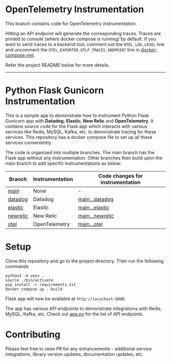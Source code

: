 # OpenTelemetry Instrumentation

This branch contains code for OpenTelemetry instrumentation.

Hitting an API endpoint will generate the corresponding traces. Traces are printed to console (where docker compose is running) by default. If you want to send traces to a backend tool, comment out the `OTEL_LOG_LEVEL` line and uncomment the `OTEL_EXPORTER_OTLP_TRACES_ENDPOINT` line in [docker-compose.yml](docker-compose.yml).

Refer the project README below for more details.

---

# Python Flask Gunicorn Instrumentation

This is a sample app to demonstrate how to instrument Python Flask Gunicorn app with **Datadog**, **Elastic**, **New Relic** and **OpenTelemetry**. It contains source code for the Flask app which interacts with various services like Redis, MySQL, Kafka, etc. to demonstrate tracing for these services. This repository has a docker compose file to set up all these services conveniently.

The code is organized into multiple branches. The main branch has the Flask app without any instrumentation. Other branches then build upon the main branch to add specific instrumentations as below:

| Branch                                                                                         | Instrumentation | Code changes for instrumentation                                                                                |
| ---------------------------------------------------------------------------------------------- | --------------- | --------------------------------------------------------------------------------------------------------------- |
| [main](https://github.com/cubeapm/sample_app_python_flask_gunicorn/tree/main)         | None            | -                                                                                                               |
| [datadog](https://github.com/cubeapm/sample_app_python_flask_gunicorn/tree/datadog) | Datadog       | [main...datadog](https://github.com/cubeapm/sample_app_python_flask_gunicorn/compare/main...datadog) |
| [elastic](https://github.com/cubeapm/sample_app_python_flask_gunicorn/tree/elastic)         | Elastic   | [main...elastic](https://github.com/cubeapm/sample_app_python_flask_gunicorn/compare/main...elastic)         |
| [newrelic](https://github.com/cubeapm/sample_app_python_flask_gunicorn/tree/newrelic) | New Relic       | [main...newrelic](https://github.com/cubeapm/sample_app_python_flask_gunicorn/compare/main...newrelic) |
| [otel](https://github.com/cubeapm/sample_app_python_flask_gunicorn/tree/otel)         | OpenTelemetry   | [main...otel](https://github.com/cubeapm/sample_app_python_flask_gunicorn/compare/main...otel)         |

# Setup

Clone this repository and go to the project directory. Then run the following commands

```
python3 -m venv .
source ./bin/activate
pip install -r requirements.txt
docker compose up --build
```

Flask app will now be available at `http://localhost:8000`.

The app has various API endpoints to demonstrate integrations with Redis, MySQL, Kafka, etc. Check out [app.py](app.py) for the list of API endpoints.

# Contributing

Please feel free to raise PR for any enhancements - additional service integrations, library version updates, documentation updates, etc.
